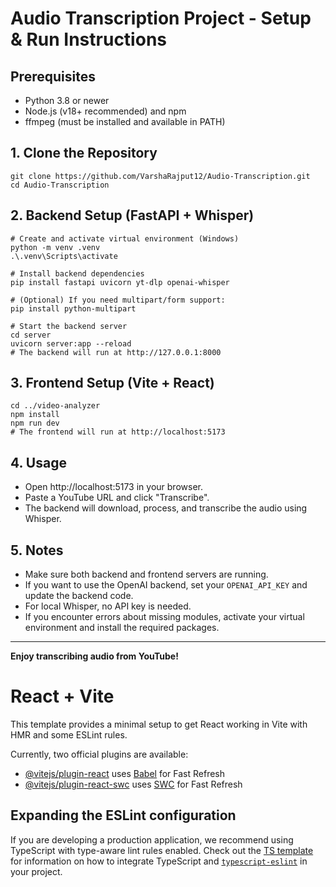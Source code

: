 # Audio Transcription Project - Setup & Run Instructions

## Prerequisites

- Python 3.8 or newer
- Node.js (v18+ recommended) and npm
- ffmpeg (must be installed and available in PATH)

## 1. Clone the Repository

```
git clone https://github.com/VarshaRajput12/Audio-Transcription.git
cd Audio-Transcription
```

## 2. Backend Setup (FastAPI + Whisper)

```
# Create and activate virtual environment (Windows)
python -m venv .venv
.\.venv\Scripts\activate

# Install backend dependencies
pip install fastapi uvicorn yt-dlp openai-whisper

# (Optional) If you need multipart/form support:
pip install python-multipart

# Start the backend server
cd server
uvicorn server:app --reload
# The backend will run at http://127.0.0.1:8000
```

## 3. Frontend Setup (Vite + React)

```
cd ../video-analyzer
npm install
npm run dev
# The frontend will run at http://localhost:5173
```

## 4. Usage

- Open http://localhost:5173 in your browser.
- Paste a YouTube URL and click "Transcribe".
- The backend will download, process, and transcribe the audio using Whisper.

## 5. Notes

- Make sure both backend and frontend servers are running.
- If you want to use the OpenAI backend, set your `OPENAI_API_KEY` and update the backend code.
- For local Whisper, no API key is needed.
- If you encounter errors about missing modules, activate your virtual environment and install the required packages.

---
**Enjoy transcribing audio from YouTube!**
# React + Vite

This template provides a minimal setup to get React working in Vite with HMR and some ESLint rules.

Currently, two official plugins are available:

- [@vitejs/plugin-react](https://github.com/vitejs/vite-plugin-react/blob/main/packages/plugin-react) uses [Babel](https://babeljs.io/) for Fast Refresh
- [@vitejs/plugin-react-swc](https://github.com/vitejs/vite-plugin-react/blob/main/packages/plugin-react-swc) uses [SWC](https://swc.rs/) for Fast Refresh

## Expanding the ESLint configuration

If you are developing a production application, we recommend using TypeScript with type-aware lint rules enabled. Check out the [TS template](https://github.com/vitejs/vite/tree/main/packages/create-vite/template-react-ts) for information on how to integrate TypeScript and [`typescript-eslint`](https://typescript-eslint.io) in your project.
